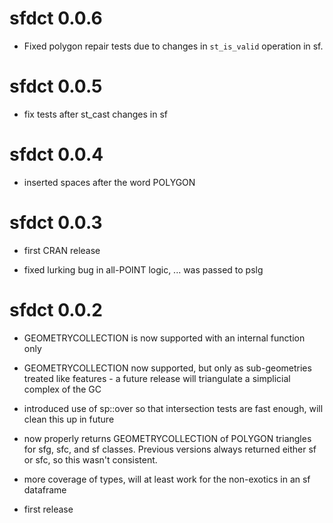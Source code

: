 # sfdct 0.0.6

* Fixed polygon repair tests due to changes in `st_is_valid` operation in sf. 

# sfdct 0.0.5

* fix tests after st_cast changes in sf

# sfdct 0.0.4

* inserted spaces after the word POLYGON

# sfdct 0.0.3

* first CRAN release 

* fixed lurking bug in all-POINT logic, ... was passed to pslg 

# sfdct 0.0.2

* GEOMETRYCOLLECTION is now supported with an internal function only

* GEOMETRYCOLLECTION now supported, but only as sub-geometries treated like features - a future release will triangulate a simplicial complex of the GC

* introduced use of sp::over so that intersection tests are fast enough, will 
clean this up in future

* now properly returns GEOMETRYCOLLECTION of POLYGON triangles for sfg, sfc, and sf classes. Previous versions always returned either sf or sfc, so this wasn't consistent. 

* more coverage of types, will at least work for the non-exotics in an sf dataframe

* first release



